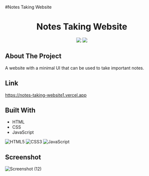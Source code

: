 #Notes Taking Website
<h1 align="center">Notes Taking Website</h1>
<p align="center">
   <img src="https://forthebadge.com/images/badges/built-with-love.svg" />
   <img src="https://forthebadge.com/images/badges/powered-by-coffee.svg" />
</p>

## About The Project

A website with a minimal UI that can be used to take important notes.

## Link
https://notes-taking-website1.vercel.app


## Built With

- HTML
- CSS
- JavaScript

![HTML5](https://img.shields.io/badge/HTML5-E34F26?style=for-the-badge&logo=html5&logoColor=white) 
![CSS3](https://img.shields.io/badge/CSS3-1572B6?style=for-the-badge&logo=css3&logoColor=white)
![JavaScript](https://img.shields.io/badge/JavaScript-323330?style=for-the-badge&logo=javascript&logoColor=F7DF1E)

## Screenshot
![Screenshot (12)](https://user-images.githubusercontent.com/77232351/171050127-fab3c699-f8ee-40dc-8683-fbff7c7e49d7.png)
